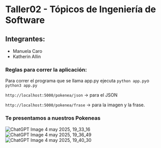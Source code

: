 # Taller02 - Tópicos de Ingeniería de Software

## Integrantes:
- Manuela Caro
- Katherin Allin

### Reglas para correr la aplicación:
Para correr el programa que se llama app.py ejecuta `python app.py`o `python3 app.py`

`http://localhost:5000/pokenea/json` → para el JSON

`http://localhost:5000/pokenea/frase` → para la imagen y la frase.

### Te presentamos a nuestros Pokeneas
![ChatGPT Image 4 may 2025, 19_33_16](https://github.com/user-attachments/assets/d6b7ba8d-5234-4188-9d7e-a8c586fa3e61)
![ChatGPT Image 4 may 2025, 19_36_49](https://github.com/user-attachments/assets/d3d13cf8-ce3f-4823-a176-c6ef5f5680b9)
![ChatGPT Image 4 may 2025, 19_40_30](https://github.com/user-attachments/assets/a8ab3cd8-2c7c-4628-8b9a-b60ec0d7e7a3)
